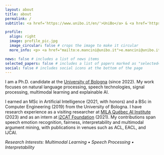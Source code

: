 ```yaml
---
layout: about
title: about
permalink: /
subtitle: <a href='https://www.unibo.it/en/'>UniBo</a> & <a href='https://mila.quebec/en'>Mila</a>.  

profile:
  align: right
  image: profile_pic.jpg
  image_circular: false # crops the image to make it circular
  more_info: <p> <a href="mailto:e.mancini@unibo.it">e.mancini@unibo.it</a> <br> Bologna, Italy </p>

news: false # includes a list of news items
selected_papers: false # includes a list of papers marked as "selected={true}"
social: false # includes social icons at the bottom of the page
---
```


I am a Ph.D. candidate at the [University of Bologna](https://www.unibo.it) (since 2022).  My work focuses on natural language processing, speech technologies, signal processing, multimodal learning and explainable AI.

I earned an MSc in Artificial Intelligence (2021, with honors) and a BSc in Computer Engineering (2019) from the University of Bologna. I have research experience as a visiting researcher at [MILA Québec AI Institute](https://mila.quebec) (2023) and as an intern at [i2CAT Foundation](https://www.i2cat.net) (2021). My contributions span speech emotion recognition, fairness, interpretability and multimodal argument mining, with publications in venues such as ACL, EACL, and IJCAI.

*Research Interests: Multimodal Learning • Speech Processing • Interpretability*

<!-- I have participated in European projects like HumanE-AI-Net and 5GMED, received the AIxIA 2022 Best Doctoral Consortium Paper Award, and served the academic community as a teacher, volunteer, and alumni coordinator. -->

<!-- 
Write your biography here. Tell the world about yourself. Link to your favorite [subreddit](http://reddit.com). You can put a picture in, too. The code is already in, just name your picture `prof_pic.jpg` and put it in the `img/` folder.

Put your address / P.O. box / other info right below your picture. You can also disable any of these elements by editing `profile` property of the YAML header of your `_pages/about.md`. Edit `_bibliography/papers.bib` and Jekyll will render your [publications page](/al-folio/publications/) automatically.

Link to your social media connections, too. This theme is set up to use [Font Awesome icons](https://fontawesome.com/) and [Academicons](https://jpswalsh.github.io/academicons/), like the ones below. Add your Facebook, Twitter, LinkedIn, Google Scholar, or just disable all of them. -->
